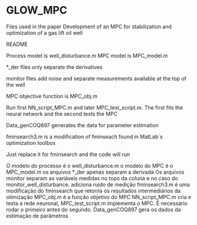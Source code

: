 # GLOW_MPC
Files used in the paper Development of an MPC for stabilization and optimization of a gas lift oil well

README

Process model is well_disturbance.m
MPC model is MPC_model.m

*_der files only separate the derivatives

monitor files add noise and separate measurements available at the top of the well

MPC objective function is MPC_obj.m

Run first NN_script_MPC.m and later MPC_test_script.m. The first fits the neural network and the second tests the MPC

Data_genCOQ897 generates the data for parameter estimation 

fminsearch3.m is a modification of fminseach found in MatLab´s optimization toolbox

Just replace it for fminsearch and the code will run

O modelo do processo é o well_disturbance.m
o modelo do MPC é o MPC_model.m
os arquivos *_der apenas separam a derivada
Os arquivos monitor separam as variáveis medidas no topo da coluna e no caso do monitor_well_disturbance. adiciona ruído de medição
fminsearch3.m é uma modificação do fminsearch que retorna os resultados intermediários da otimização
MPC_obj.m é a função objetivo do MPC
NN_script_MPC.m cria e testa a rede neuronal, MPC_test_script.m implementa o MPC. 
É necessário rodar o primeiro antes do segundo.
Data_genCOQ897 gera os dados da estimação de parâmetros
